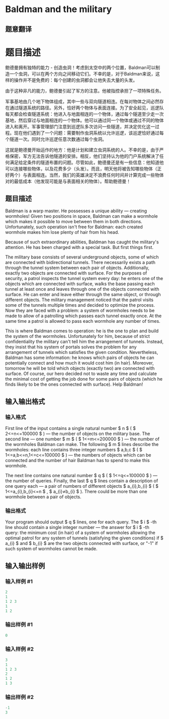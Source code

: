 # Baldman and the military

## 题意翻译

# 题目描述

鲍德曼拥有独特的能力 - 创造虫洞！考虑到太空中的两个位置，Baldman可以制造一个虫洞，可以在两个方向之间移动它们。不幸的是，对于Baldman来说，这样的操作并不是免费的：每个创建的虫洞都会让他失去大量的头发。

由于这种非凡的能力，鲍德曼引起了军方的注意。他被指控承担了一项特殊任务。

军事基地由几个地下物体组成，其中一些与双向隧道相连。在每对物体之间必然存在通过隧道系统的路径。另外，恰好两个物体与表面连接。为了安全起见，巡逻队每天都会检查隧道系统：他进入与地面相连的一个物体，通过每个隧道至少走一次基地，然后穿过与地面相连的一个物体。他可以通过同一个物体或通过不同的物体进入和离开。军事管理部门注意到巡逻队多次访问一些隧道，并决定优化这一过程。现在他们遇到了一个问题：需要制作虫洞系统以允许巡逻，该巡逻恰好通过每个隧道一次。同时允许巡逻任意次数通过每个虫洞。

这就是鲍德曼开始运作的地方：他是计划和建立虫洞系统的人。不幸的是，由于严格保密，军方无法告诉他隧道的安排。相反，他们坚持认为他的门户系统解决了任何满足给定条件的隧道布置的问题。尽管如此，鲍德曼还是有一些信息：他知道他可以连接哪些物体，以及花费多少（头发）。而且，明天他将被告知哪些物体（正好两个）与表面相连。当然，我们的英雄决定不浪费任何时间并计算完成一些物体对的最低成本（他发现可能是与表面相关的物体）。帮助鲍德曼！

## 题目描述

Baldman is a warp master. He possesses a unique ability — creating wormholes! Given two positions in space, Baldman can make a wormhole which makes it possible to move between them in both directions. Unfortunately, such operation isn't free for Baldman: each created wormhole makes him lose plenty of hair from his head.

Because of such extraordinary abilities, Baldman has caught the military's attention. He has been charged with a special task. But first things first.

The military base consists of several underground objects, some of which are connected with bidirectional tunnels. There necessarily exists a path through the tunnel system between each pair of objects. Additionally, exactly two objects are connected with surface. For the purposes of security, a patrol inspects the tunnel system every day: he enters one of the objects which are connected with surface, walks the base passing each tunnel at least once and leaves through one of the objects connected with surface. He can enter and leave either through the same object, or through different objects. The military management noticed that the patrol visits some of the tunnels multiple times and decided to optimize the process. Now they are faced with a problem: a system of wormholes needs to be made to allow of a patrolling which passes each tunnel exactly once. At the same time a patrol is allowed to pass each wormhole any number of times.

This is where Baldman comes to operation: he is the one to plan and build the system of the wormholes. Unfortunately for him, because of strict confidentiality the military can't tell him the arrangement of tunnels. Instead, they insist that his system of portals solves the problem for any arrangement of tunnels which satisfies the given condition. Nevertheless, Baldman has some information: he knows which pairs of objects he can potentially connect and how much it would cost him (in hair). Moreover, tomorrow he will be told which objects (exactly two) are connected with surface. Of course, our hero decided not to waste any time and calculate the minimal cost of getting the job done for some pairs of objects (which he finds likely to be the ones connected with surface). Help Baldman!

## 输入输出格式

### 输入格式

First line of the input contains a single natural number $ n $ ( $ 2<=n<=100000 $ ) — the number of objects on the military base. The second line — one number $ m $ ( $ 1<=m<=200000 $ ) — the number of the wormholes Baldman can make. The following $ m $ lines describe the wormholes: each line contains three integer numbers $ a,b,c $ ( $ 1<=a,b<=n,1<=c<=100000 $ ) — the numbers of objects which can be connected and the number of hair Baldman has to spend to make this wormhole.

The next line contains one natural number $ q $ ( $ 1<=q<=100000 $ ) — the number of queries. Finally, the last $ q $ lines contain a description of one query each — a pair of numbers of different objects $ a_{i},b_{i} $ ( $ 1<=a_{i},b_{i}<=n $ , $ a_{i}≠b_{i} $ ). There could be more than one wormhole between a pair of objects.

### 输出格式

Your program should output $ q $ lines, one for each query. The $ i $ -th line should contain a single integer number — the answer for $ i $ -th query: the minimum cost (in hair) of a system of wormholes allowing the optimal patrol for any system of tunnels (satisfying the given conditions) if $ a_{i} $ and $ b_{i} $ are the two objects connected with surface, or "-1" if such system of wormholes cannot be made.

## 输入输出样例

### 输入样例 #1

```cpp
2
1
1 2 3
1
1 2

```
### 输出样例 #1

```cpp
0

```
### 输入样例 #2

```cpp
3
1
1 2 3
2
1 2
1 3

```
### 输出样例 #2

```cpp
-1
3

```
